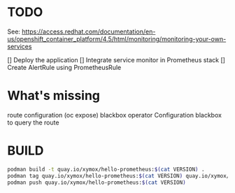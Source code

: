 # TODO

See: https://access.redhat.com/documentation/en-us/openshift_container_platform/4.5/html/monitoring/monitoring-your-own-services

[] Deploy the application
[] Integrate service monitor in Prometheus stack
[] Create AlertRule using PrometheusRule

# What's missing

route configuration (oc expose)
blackbox operator
Configuration blackbox to query the route



# BUILD

```bash
podman build -t quay.io/xymox/hello-prometheus:$(cat VERSION) .
podman tag quay.io/xymox/hello-prometheus:$(cat VERSION) quay.io/xymox/hello-prometheus:latest
podman push quay.io/xymox/hello-prometheus:$(cat VERSION)
```
